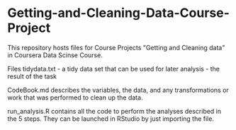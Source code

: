 # Getting-and-Cleaning-Data-Course-Project
This repository hosts files for Course Projects "Getting and Cleaning data" in Coursera Data Scinse Course.

Files
tidydata.txt - a tidy data set that can be used for later analysis - the result of the task

CodeBook.md describes the variables, the data, and any transformations or work that was performed to clean up the data.

run_analysis.R contains all the code to perform the analyses described in the 5 steps. They can be launched in RStudio by just importing the file.
